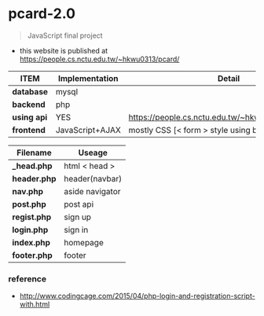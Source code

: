 # pcard-2.0
>JavaScript final project
* this website is published at https://people.cs.nctu.edu.tw/~hkwu0313/pcard/

|**ITEM**|**Implementation**|**Detail**|
| - | - |-|
| **database** | mysql | |
| **backend**| php||
|  **using api** |   YES   |https://people.cs.nctu.edu.tw/~hkwu0313/pcard/post|
| **frontend**|JavaScript+AJAX|mostly CSS [< form > style using bootstrap 4]|

|**Filename**|**Useage**|
| - | - |
| **_head.php** | html < head > |
| **header.php** | header(navbar) |
| **nav.php** | aside navigator |
| **post.php** | post api |
| **regist.php** | sign up |
| **login.php** | sign in |
| **index.php** | homepage |
| **footer.php** | footer |
### reference
* http://www.codingcage.com/2015/04/php-login-and-registration-script-with.html
